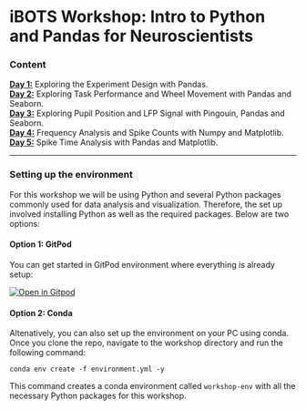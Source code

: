 # iBOTS Workshop: Intro to Python and Pandas for Neuroscientists


### Content

[**Day 1:**](day1) Exploring the Experiment Design with Pandas. <br>
[**Day 2:**](day2) Exploring Task Performance and Wheel Movement with Pandas and Seaborn. <br>
[**Day 3:**](day3) Exploring Pupil Position and LFP Signal with Pingouin, Pandas and Seaborn. <br>
[**Day 4:**](day4) Frequency Analysis and Spike Counts with Numpy and Matplotlib. <br>
[**Day 5:**](day5) Spike Time Analysis with Pandas and Matplotlib.


---

### Setting up the environment

For this workshop we will be using Python and several Python packages commonly used for data analysis and visualization. Therefore, the set up involved installing Python as well as the required packages. Below are two options:

#### Option 1: GitPod

You can get started in GitPod environment where everything is already setup:

[![Open in Gitpod](https://gitpod.io/button/open-in-gitpod.svg)](https://gitpod.io/#https://github.com/ibehave-ibot/repo-name)

#### Option 2: Conda
Altenatively, you can also set up the environment on your PC using conda. Once you clone the repo, navigate to the workshop directory and run the following command:
```
conda env create -f environment.yml -y
```

This command creates a conda environment called `workshop-env` with all the necessary Python packages for this workshop.

